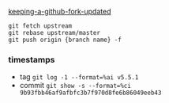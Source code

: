 [keeping-a-github-fork-updated](https://robots.thoughtbot.com/keeping-a-github-fork-updated)
```
git fetch upstream
git rebase upstream/master
git push origin {branch name} -f
```

### timestamps
* tag `git log -1 --format=%ai v5.5.1`
* commit `git show -s --format=%ci 9b93fbb46af9afbfc3b7f970d8fe6b86049eeb43`
